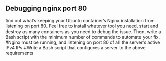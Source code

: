 ## Debugging nginx port 80
find out what’s keeping your Ubuntu container’s Nginx installation from listening on port 80. Feel free to install whatever tool you need, start and destroy as many containers as you need to debug the issue. Then, write a Bash script with the minimum number of commands to automate your fix.
#Nginx must be running, and listening on port 80 of all the server’s active IPv4 IPs
#Write a Bash script that configures a server to the above requirements
